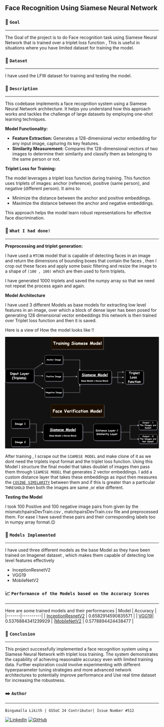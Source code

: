## **Face Recognition Using Siamese Neural Network**

### 🎯 **`Goal`**
---
The Goal of the project is to do Face recognition task using Siamese Neural Network that is trained over a triplet loss function , This is useful in situations where you have limited dataset for training the model.

### 🧵 **`Dataset`**
---
I have used the LFW dataset for training and testing the model.

### 🧾 **`Description`** 
---
This codebase implements a face recognition system using a Siamese Neural Network architecture. It helps you understand how this approach works and tackles the challenge of large datasets by employing one-shot learning techniques.

**Model Functionality:**

* **Feature Extraction:** Generates a 128-dimensional vector embedding for any input image, capturing its key features.
* **Similarity Measurement:** Compares the 128-dimensional vectors of two images to determine their similarity and classify them as belonging to the same person or not.

**Triplet Loss for Training:**

The model leverages a triplet loss function during training. This function uses triplets of images: anchor (reference), positive (same person), and negative (different person). It aims to:

* Minimize the distance between the anchor and positive embeddings.
* Maximize the distance between the anchor and negative embeddings.

This approach helps the model learn robust representations for effective face discrimination.

### 🧮 **`What I had done!`**
---
**Preprocessing and triplet generation:**

I have used a `MTCNN` model that is capable of detecting faces in an image and return the dimensions of bounding boxes that contain the faces , then I crop out these faces and apply some basic filtering and resize the image to a shape of `(100 , 100)` which are then used to form triplets.

I have generated 1000 triplets and saved the numpy array so that we need not repeat the process again and again.

**Model Architecture**

I have used 3 different Models as base models for extracting low level features in an image, over which a block of dense layer has been posed for generating 128 dimensional vector embeddings this network is then trained over Triplet loss function and then it is saved.

Here is a view of How the model looks like !!

![Model Image](Images/Model.png)

After training , I scrape out the `SIAMESE MODEL` and make clone of it as we dont need the triplets input format and the triplet loss function.
Using this Model I structure the final model that takes doublet of images then pass them through `SIAMESE MODEL` that generates 2 vector embeddings.
I add a custom distance layer that takes these embeddings as input then measures the [`COSINE SIMILARITY`](https://builtin.com/machine-learning/cosine-similarity) between them and if this is greater than a particular `THRESHOLD` then both the images are same ,or else different.

**Testing the Model**

I took 100 Positive and 100 negative image pairs from given by the mismatchpairsDevTrain.csv , matchpairsDevTrain.csv file and preprocessed them.
For ease I have saved these pairs and their corresponding labels too in numpy array format.😉

### 🚀 **`Models Implemented`**
 ---
I have used three different models as the base Model as they have been trained on Imagenet dataset , which makes them capable of detecting low level features effectively
- InceptionResnetV2
- VGG19
- MobileNetV2

### 📈 **`Performance of the Models based on the Accuracy Scores`**
---
Here are some trained models and their performances
| Model | Accuracy |
|-------|----------|
| [InceptionResnetV2](https://drive.google.com/file/d/14-ZEqCV30yXUWdL3xoMNIPmkvjHm3AYt/view?usp=sharing) | 0.6582914590835571 |
| [VGG19](https://drive.google.com/file/d/1-aoaTwgfPpvJSgYAlABPghCUyIIWJxMP/view?usp=sharing)| 0.5376884341239929 |
|[MobileNetV2](https://drive.google.com/file/d/1-8Fa_x6TbThDvgJBs5--SwWca40XmwyM/view?usp=sharing) | 0.5778894424438477 |

### 📢 **`Conclusion`**
---
This project successfully implemented a face recognition system using a Siamese Neural Network with triplet loss training. The system demonstrates the capability of achieving reasonable accuracy even with limited training data. Further exploration could involve experimenting with different hyperparameter tuning strategies and more advanced network architectures to potentially improve performance and Use real time dataset for increasing the robustness.

### ✒️  **`Author`**
---
`Bingumalla Likith |
GSSoC 24 Contributor|
Issue Number #512`

[![LinkedIn](https://img.shields.io/badge/linkedin-%230077B5.svg?style=for-the-badge&logo=linkedin&logoColor=white)](www.linkedin.com/in/bingumalla-likith-2633392b9)  [![GitHub](https://img.shields.io/badge/github-%23121011.svg?style=for-the-badge&logo=github&logoColor=white)](https://github.com/binguliki)